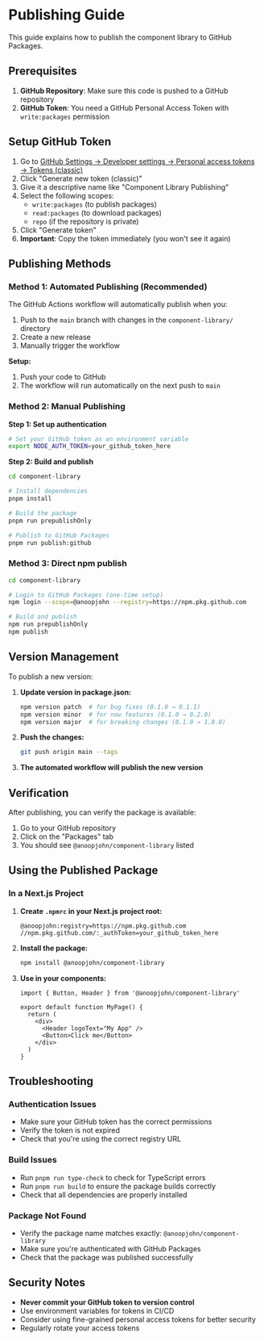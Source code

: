 # Publishing Guide

This guide explains how to publish the component library to GitHub Packages.

## Prerequisites

1. **GitHub Repository**: Make sure this code is pushed to a GitHub repository
2. **GitHub Token**: You need a GitHub Personal Access Token with `write:packages` permission

## Setup GitHub Token

1. Go to [GitHub Settings → Developer settings → Personal access tokens → Tokens (classic)](https://github.com/settings/tokens)
2. Click "Generate new token (classic)"
3. Give it a descriptive name like "Component Library Publishing"
4. Select the following scopes:
   - `write:packages` (to publish packages)
   - `read:packages` (to download packages)
   - `repo` (if the repository is private)
5. Click "Generate token"
6. **Important**: Copy the token immediately (you won't see it again)

## Publishing Methods

### Method 1: Automated Publishing (Recommended)

The GitHub Actions workflow will automatically publish when you:

1. Push to the `main` branch with changes in the `component-library/` directory
2. Create a new release
3. Manually trigger the workflow

**Setup:**
1. Push your code to GitHub
2. The workflow will run automatically on the next push to `main`

### Method 2: Manual Publishing

**Step 1: Set up authentication**
```bash
# Set your GitHub token as an environment variable
export NODE_AUTH_TOKEN=your_github_token_here
```

**Step 2: Build and publish**
```bash
cd component-library

# Install dependencies
pnpm install

# Build the package
pnpm run prepublishOnly

# Publish to GitHub Packages
pnpm run publish:github
```

### Method 3: Direct npm publish

```bash
cd component-library

# Login to GitHub Packages (one-time setup)
npm login --scope=@anoopjohn --registry=https://npm.pkg.github.com

# Build and publish
npm run prepublishOnly
npm publish
```

## Version Management

To publish a new version:

1. **Update version in package.json:**
   ```bash
   npm version patch  # for bug fixes (0.1.0 → 0.1.1)
   npm version minor  # for new features (0.1.0 → 0.2.0)
   npm version major  # for breaking changes (0.1.0 → 1.0.0)
   ```

2. **Push the changes:**
   ```bash
   git push origin main --tags
   ```

3. **The automated workflow will publish the new version**

## Verification

After publishing, you can verify the package is available:

1. Go to your GitHub repository
2. Click on the "Packages" tab
3. You should see `@anoopjohn/component-library` listed

## Using the Published Package

### In a Next.js Project

1. **Create `.npmrc` in your Next.js project root:**
   ```
   @anoopjohn:registry=https://npm.pkg.github.com
   //npm.pkg.github.com/:_authToken=your_github_token_here
   ```

2. **Install the package:**
   ```bash
   npm install @anoopjohn/component-library
   ```

3. **Use in your components:**
   ```tsx
   import { Button, Header } from '@anoopjohn/component-library'
   
   export default function MyPage() {
     return (
       <div>
         <Header logoText="My App" />
         <Button>Click me</Button>
       </div>
     )
   }
   ```

## Troubleshooting

### Authentication Issues
- Make sure your GitHub token has the correct permissions
- Verify the token is not expired
- Check that you're using the correct registry URL

### Build Issues
- Run `pnpm run type-check` to check for TypeScript errors
- Run `pnpm run build` to ensure the package builds correctly
- Check that all dependencies are properly installed

### Package Not Found
- Verify the package name matches exactly: `@anoopjohn/component-library`
- Make sure you're authenticated with GitHub Packages
- Check that the package was published successfully

## Security Notes

- **Never commit your GitHub token to version control**
- Use environment variables for tokens in CI/CD
- Consider using fine-grained personal access tokens for better security
- Regularly rotate your access tokens
